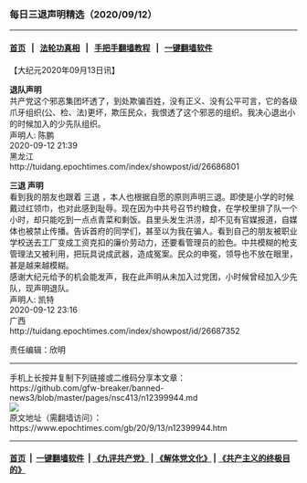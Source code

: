 ### 每日三退声明精选（2020/09/12）
------------------------

#### [首页](https://github.com/gfw-breaker/banned-news3/blob/master/README.md) &nbsp;&nbsp;|&nbsp;&nbsp; [法轮功真相](https://github.com/begood0513/basic/blob/master/README.md)  &nbsp;&nbsp;|&nbsp;&nbsp; [手把手翻墙教程](https://github.com/gfw-breaker/guides/wiki)  &nbsp;&nbsp;|&nbsp;&nbsp; [一键翻墙软件](https://github.com/gfw-breaker/nogfw/blob/master/README.md)  



<div><p>
 【大纪元2020年09月13日讯】
</p>
<p>
 <strong>
  退队声明
 </strong>
 <br/>
 共产党这个邪恶集团坏透了，到处欺骗百姓，没有正义、没有公平可言，它的各级爪牙组织(公、检、法)更坏，欺压民众，我恨透了这个邪恶的组织。我决心退出小的时候加入的少先队组织。
 <br/>
 声明人: 陈鹏
 <br/>
 2020-09-12 21:39
 <br/>
 黑龙江
 <br/>
 http://tuidang.epochtimes.com/index/showpost/id/26686801
</p>
<p>
 <strong>
  <ok href="https://www.epochtimes.com/gb/tag/%E4%B8%89%E9%80%80.html">
   三退
  </ok>
  声明
 </strong>
 <br/>
 看到我的朋友也跟着
 <ok href="https://www.epochtimes.com/gb/tag/%E4%B8%89%E9%80%80.html">
  三退
 </ok>
 ，本人也根据自愿的原则声明三退。即使是小学的时候戴过红领巾，也对此感到耻辱。现在因为中共号召节约粮食，在学校里排了队一个小时，却只能吃到一点点青菜和剩饭。县里头发生洪涝，却不见有官媒报道，自媒体也被禁止传播。告诉首府的同学们，甚至以为我在骗人。看到自己的朋友被职业学校送去工厂变成工资克扣的廉价劳动力，还要看管理员的脸色。中共模糊的枪支管理法又被利用，把玩具说成武器，造成冤案。民众的申冤，领导也不放在眼里，甚是越来越模糊。
 <br/>
 感谢大纪元给予的机会能发声，我在此声明从未加入过党团，小时候曾经加入少先队，现声明退队。
 <br/>
 声明人: 凯特
 <br/>
 2020-09-12 23:16
 <br/>
 广西
 <br/>
 http://tuidang.epochtimes.com/index/showpost/id/26687352
</p>
<p>
 责任编辑：欣明
</p>
</div>
<hr/>
手机上长按并复制下列链接或二维码分享本文章：<br/>
https://github.com/gfw-breaker/banned-news3/blob/master/pages/nsc413/n12399944.md <br/>
<a href='https://github.com/gfw-breaker/banned-news3/blob/master/pages/nsc413/n12399944.md'><img src='https://github.com/gfw-breaker/banned-news3/blob/master/pages/nsc413/n12399944.md.png'/></a> <br/>
原文地址（需翻墙访问）：https://www.epochtimes.com/gb/20/9/13/n12399944.htm


------------------------
#### [首页](https://github.com/gfw-breaker/banned-news3/blob/master/README.md) &nbsp;|&nbsp; [一键翻墙软件](https://github.com/gfw-breaker/nogfw/blob/master/README.md) &nbsp;| [《九评共产党》](https://github.com/gfw-breaker/9ping.md/blob/master/README.md#九评之一评共产党是什么) | [《解体党文化》](https://github.com/gfw-breaker/jtdwh.md/blob/master/README.md) | [《共产主义的终极目的》](https://github.com/gfw-breaker/gczydzjmd.md/blob/master/README.md)


<img src='http://gfw-breaker.win/banned-news3/pages/nsc413/n12399944.md' width='0px' height='0px'/>